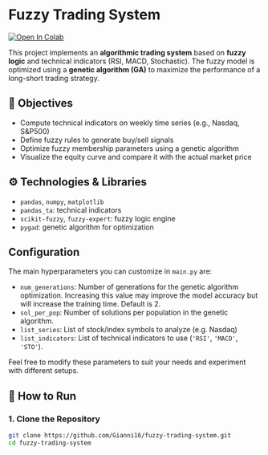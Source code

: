 # Fuzzy Trading System

[![Open In Colab](https://colab.research.google.com/assets/colab-badge.svg)](https://colab.research.google.com/github/Gianni16/fuzzy-trading-system/blob/main/fuzzy_trading_system.ipynb)

This project implements an **algorithmic trading system** based on **fuzzy logic** and technical indicators (RSI, MACD, Stochastic). The fuzzy model is optimized using a **genetic algorithm (GA)** to maximize the performance of a long-short trading strategy.

## 🎯 Objectives

- Compute technical indicators on weekly time series (e.g., Nasdaq, S&P500)
- Define fuzzy rules to generate buy/sell signals
- Optimize fuzzy membership parameters using a genetic algorithm
- Visualize the equity curve and compare it with the actual market price

## ⚙️ Technologies & Libraries

- `pandas`, `numpy`, `matplotlib`
- `pandas_ta`: technical indicators
- `scikit-fuzzy`, `fuzzy-expert`: fuzzy logic engine
- `pygad`: genetic algorithm for optimization

## Configuration

The main hyperparameters you can customize in `main.py` are:

- `num_generations`: Number of generations for the genetic algorithm optimization. Increasing this value may improve the model accuracy but will increase the training time. Default is 2.
- `sol_per_pop`: Number of solutions per population in the genetic algorithm.
- `list_series`: List of stock/index symbols to analyze (e.g. Nasdaq)
- `list_indicators`: List of technical indicators to use (`'RSI'`, `'MACD'`, `'STO'`).

Feel free to modify these parameters to suit your needs and experiment with different setups.

## 🚀 How to Run

### 1. Clone the Repository

```bash
git clone https://github.com/Gianni16/fuzzy-trading-system.git
cd fuzzy-trading-system